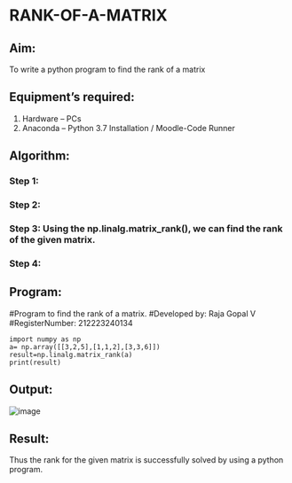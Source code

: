# RANK-OF-A-MATRIX
## Aim:
To write a python program to find the rank of a matrix
## Equipment’s required:
1. 	Hardware – PCs
2. 	Anaconda – Python 3.7 Installation / Moodle-Code Runner
## Algorithm:
### Step 1: 
### Step 2: 
### Step 3: Using the np.linalg.matrix_rank(), we can find the rank of the given matrix.
### Step 4: 
## Program:
#Program to find the rank of a matrix.
#Developed by: Raja Gopal V 
#RegisterNumber: 212223240134
~~~
import numpy as np
a= np.array([[3,2,5],[1,1,2],[3,3,6]])
result=np.linalg.matrix_rank(a)
print(result)
~~~
## Output:
![image](https://github.com/user-attachments/assets/3b200994-b2e3-4887-b455-249553d7e7db)

## Result:
Thus the rank for the given matrix is successfully solved by  using a python program.


